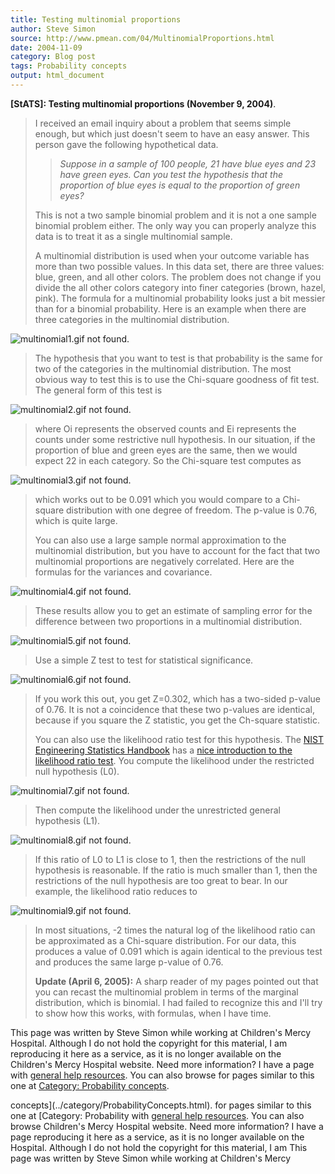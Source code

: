 ```yaml
---
title: Testing multinomial proportions
author: Steve Simon
source: http://www.pmean.com/04/MultinomialProportions.html
date: 2004-11-09
category: Blog post
tags: Probability concepts
output: html_document
---
```

**[StATS]: Testing multinomial proportions (November
9, 2004)**.

> I received an email inquiry about a problem that seems simple enough,
> but which just doesn\'t seem to have an easy answer. This person gave
> the following hypothetical data.
>
> > *Suppose in a sample of 100 people, 21 have blue eyes and 23 have
> > green eyes. Can you test the hypothesis that the proportion of blue
> > eyes is equal to the proportion of green eyes?*
>
> This is not a two sample binomial problem and it is not a one sample
> binomial problem either. The only way you can properly analyze this
> data is to treat it as a single multinomial sample.
>
> A multinomial distribution is used when your outcome variable has more
> than two possible values. In this data set, there are three values:
> blue, green, and all other colors. The problem does not change if you
> divide the all other colors category into finer categories (brown,
> hazel, pink). The formula for a multinomial probability looks just a
> bit messier than for a binomial probability. Here is an example when
> there are three categories in the multinomial distribution.
>
![multinomial1.gif not found.](../../../web/images/04/MultinomialProportions01.png)
>
> The hypothesis that you want to test is that probability is the same
> for two of the categories in the multinomial distribution. The most
> obvious way to test this is to use the Chi-square goodness of fit
> test. The general form of this test is
>
![multinomial2.gif not found.](../../../web/images/04/MultinomialProportions02.png)
>
> where Oi represents the observed counts and Ei represents the counts
> under some restrictive null hypothesis. In our situation, if the
> proportion of blue and green eyes are the same, then we would expect
> 22 in each category. So the Chi-square test computes as
>
![multinomial3.gif not found.](../../../web/images/04/MultinomialProportions03.png)
>
> which works out to be 0.091 which you would compare to a Chi-square
> distribution with one degree of freedom. The p-value is 0.76, which is
> quite large.
>
> You can also use a large sample normal approximation to the
> multinomial distribution, but you have to account for the fact that
> two multinomial proportions are negatively correlated. Here are the
> formulas for the variances and covariance.
>
![multinomial4.gif not found.](../../../web/images/04/MultinomialProportions04.png)
>
> These results allow you to get an estimate of sampling error for the
> difference between two proportions in a multinomial distribution.
>
![multinomial5.gif not found.](../../../web/images/04/MultinomialProportions05.png)
>
> Use a simple Z test to test for statistical significance.
>
![multinomial6.gif not found.](../../../web/images/04/MultinomialProportions06.png)
>
> If you work this out, you get Z=0.302, which has a two-sided p-value
> of 0.76. It is not a coincidence that these two p-values are
> identical, because if you square the Z statistic, you get the
> Ch-square statistic.
>
> You can also use the likelihood ratio test for this hypothesis. The
> [NIST Engineering Statistics
> Handbook](http://www.itl.nist.gov/div898/handbook/index.htm) has a
> [nice introduction to the likelihood ratio
> test](http://www.itl.nist.gov/div898/handbook/apr/section2/apr233.htm).
> You compute the likelihood under the restricted null hypothesis (L0).
>
![multinomial7.gif not found.](../../../web/images/04/MultinomialProportions07.png)
>
> Then compute the likelihood under the unrestricted general hypothesis
> (L1).
>
![multinomial8.gif not found.](../../../web/images/04/MultinomialProportions08.png)
>
> If this ratio of L0 to L1 is close to 1, then the restrictions of the
> null hypothesis is reasonable. If the ratio is much smaller than 1,
> then the restrictions of the null hypothesis are too great to bear. In
> our example, the likelihood ratio reduces to
>
![multinomial9.gif not found.](../../../web/images/04/MultinomialProportions09.png)
>
> In most situations, -2 times the natural log of the likelihood ratio
> can be approximated as a Chi-square distribution. For our data, this
> produces a value of 0.091 which is again identical to the previous
> test and produces the same large p-value of 0.76.
>
> **Update (April 6, 2005):** A sharp reader of my pages pointed out
> that you can recast the multinomial problem in terms of the marginal
> distribution, which is binomial. I had failed to recognize this and
> I\'ll try to show how this works, with formulas, when I have time.

This page was written by Steve Simon while working at Children\'s Mercy
Hospital. Although I do not hold the copyright for this material, I am
reproducing it here as a service, as it is no longer available on the
Children\'s Mercy Hospital website. Need more information? I have a page
with [general help resources](../GeneralHelp.html). You can also browse
for pages similar to this one at [Category: Probability
concepts](../category/ProbabilityConcepts.html).
<!---More--->
concepts](../category/ProbabilityConcepts.html).
for pages similar to this one at [Category: Probability
with [general help resources](../GeneralHelp.html). You can also browse
Children\'s Mercy Hospital website. Need more information? I have a page
reproducing it here as a service, as it is no longer available on the
Hospital. Although I do not hold the copyright for this material, I am
This page was written by Steve Simon while working at Children\'s Mercy

<!---Do not use
**[StATS]: Testing multinomial proportions (November
This page was written by Steve Simon while working at Children\'s Mercy
Hospital. Although I do not hold the copyright for this material, I am
reproducing it here as a service, as it is no longer available on the
Children\'s Mercy Hospital website. Need more information? I have a page
with [general help resources](../GeneralHelp.html). You can also browse
for pages similar to this one at [Category: Probability
concepts](../category/ProbabilityConcepts.html).
--->

